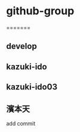 # github-group

=======

<h2>develop</h2>
<h2>kazuki-ido</h2>
<h2>kazuki-ido03</h2>

## 濱本天

add commit

